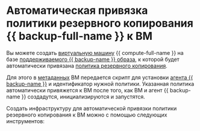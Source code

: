 # Автоматическая привязка политики резервного копирования {{ backup-full-name }} к ВМ


Вы можете создать [виртуальную машину](../../compute/concepts/vm.md) {{ compute-full-name }} на базе [поддерживаемого {{ backup-name }} образа](../../backup/concepts/vm-connection.md#os), к которой будет автоматически привязана [политика резервного копирования](../../backup/concepts/policy.md). 

Для этого в [метаданных](../../compute/concepts/vm-metadata.md) ВМ передается скрипт для установки [агента {{ backup-name }}](../../backup/concepts/agent.md) и идентификатор нужной политики. Указанная политика автоматически привяжется к ВМ после того, как ВМ и агент {{ backup-name }} создадутся, инициализируются и запустятся.

Создать инфраструктуру для автоматической привязки политики резервного копирования к ВМ можно с помощью следующих инструментов: